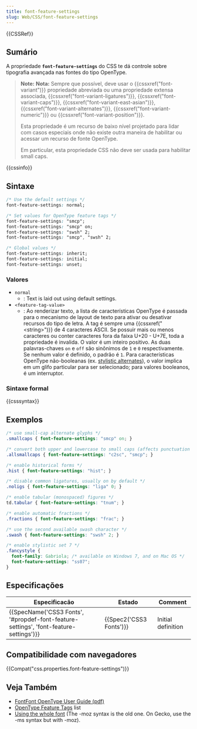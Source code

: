 ```yaml
---
title: font-feature-settings
slug: Web/CSS/font-feature-settings
---
```


{{CSSRef}}

## Sumário

A propriedade **`font-feature-settings`** do CSS te dá controle sobre tipografia avançada nas fontes do tipo OpenType.

> **Note:** **Nota:** Sempre que possível, deve usar o {{cssxref("font-variant")}} propriedade abreviada ou uma propriedade extensa associada, {{cssxref("font-variant-ligatures")}}, {{cssxref("font-variant-caps")}}, {{cssxref("font-variant-east-asian")}}, {{cssxref("font-variant-alternates")}}, {{cssxref("font-variant-numeric")}} ou {{cssxref("font-variant-position")}}.
>
> Esta propriedade é um recurso de baixo nível projetado para lidar com casos especiais onde não existe outra maneira de habilitar ou acessar um recurso de fonte OpenType.
>
> Em particular, esta propriedade CSS não deve ser usada para habilitar small caps.

{{cssinfo}}

## Sintaxe

```css
/* Use the default settings */
font-feature-settings: normal;

/* Set values for OpenType feature tags */
font-feature-settings: "smcp";
font-feature-settings: "smcp" on;
font-feature-settings: "swsh" 2;
font-feature-settings: "smcp", "swsh" 2;

/* Global values */
font-feature-settings: inherit;
font-feature-settings: initial;
font-feature-settings: unset;
```

### Valores

- `normal`
  - : Text is laid out using default settings.
- `<feature-tag-value>`
  - : Ao renderizar texto, a lista de características OpenType é passada para o mecanismo de layout de texto para ativar ou desativar recursos do tipo de letra. A tag é sempre uma {{cssxref("&lt;string&gt;")}} de 4 caracteres ASCII. Se possuir mais ou menos caracteres ou conter caracteres fora da faixa U+20 - U+7E, toda a propriedade é invalida.
    O valor é um inteiro positivo. As duas palavras-chaves `on` e `off` são sinônimos de `1` e `0` respectivamente. Se nenhum valor é definido, o padrão é `1`. Para características OpenType não-booleanas (ex. [stylistic alternates](http://www.microsoft.com/typography/otspec/features_pt.htm#salt)), o valor implica em um glifo particular para ser selecionado; para valores booleanos, é um interruptor.

### Sintaxe formal

{{csssyntax}}

## Exemplos

```css
/* use small-cap alternate glyphs */
.smallcaps { font-feature-settings: "smcp" on; }

/* convert both upper and lowercase to small caps (affects punctuation also) */
.allsmallcaps { font-feature-settings: "c2sc", "smcp"; }

/* enable historical forms */
.hist { font-feature-settings: "hist"; }

/* disable common ligatures, usually on by default */
.noligs { font-feature-settings: "liga" 0; }

/* enable tabular (monospaced) figures */
td.tabular { font-feature-settings: "tnum"; }

/* enable automatic fractions */
.fractions { font-feature-settings: "frac"; }

/* use the second available swash character */
.swash { font-feature-settings: "swsh" 2; }

/* enable stylistic set 7 */
.fancystyle {
  font-family: Gabriola; /* available on Windows 7, and on Mac OS */
  font-feature-settings: "ss07";
}
```

## Especificações

| Especificacão                                                                                                    | Estado                           | Comment            |
| ---------------------------------------------------------------------------------------------------------------- | -------------------------------- | ------------------ |
| {{SpecName('CSS3 Fonts', '#propdef-font-feature-settings', 'font-feature-settings')}} | {{Spec2('CSS3 Fonts')}} | Initial definition |

## Compatibilidade com navegadores

{{Compat("css.properties.font-feature-settings")}}

## Veja Também

- [FontFont OpenType User Guide (pdf)](https://www.fontfont.com/staticcontent/downloads/FF_OT_User_Guide.pdf)
- [OpenType Feature Tags](http://www.microsoft.com/typography/otspec/featurelist.htm) list
- [Using the whole font](http://blogs.msdn.com/b/ie/archive/2012/01/09/css-corner-using-the-whole-font.aspx) (The -moz syntax is the old one. On Gecko, use the -ms syntax but with -moz).
